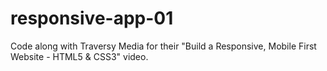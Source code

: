 # responsive-app-01
Code along with Traversy Media for their "Build a Responsive, Mobile First Website - HTML5 &amp; CSS3" video.
